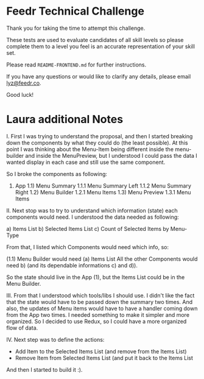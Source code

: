# Feedr Technical Challenge

Thank you for taking the time to attempt this challenge.

These tests are used to evaluate candidates of all skill levels so please complete them to a level you feel is an accurate representation of your skill set.

Please read `README-FRONTEND.md` for further instructions.

If you have any questions or would like to clarify any details, please email lyz@feedr.co.

Good luck!


# Laura additional Notes

I. First I was trying to understand the proposal, and then I started breaking down the components by what they could do (the least possible).
At this point I was thinking about the Menu-Item being different inside the menu-builder and inside the MenuPreview, but I understood I could pass the data I wanted display in each case and still use the same component.

So I broke the components as following:
1) App
	1.1) Menu Summary
		1.1.1 Menu Summary Left
		1.1.2 Menu Summary Right
	1.2) Menu Builder
		1.2.1 Menu Items
	1.3) Menu Preview
		1.3.1 Menu Items


II. Next stop was to try to understand which information (state) each components would need. I understood the data needed as following:

a) Items List
b) Selected Items List
c) Count of Selected Items by Menu-Type

From that, I listed which Components would need which info, so:

(1.1) Menu Builder would need (a) Items List
All the other Components would need b) (and its dependable informations c) and d)).

So the state should live in the App (1), but the Items List could be in the Menu Builder.

III. From that I understood which tools/libs I should use.
I didn't like the fact that the state would have to be passed down the summary two times. And also, the updates of Menu items would have to have a handler coming down from the App two times. I needed something to make it simpler and more organized.
So I decided to use Redux, so I could have a more organized flow of data.

IV. Next step was to define the actions:
- Add Item to the Selected Items List (and remove from the Items List)
- Remove Item from Selected Items List (and put it back to the Items List

And then I started to build it :).
